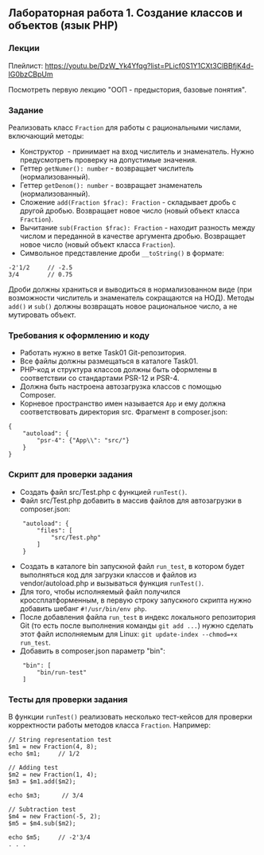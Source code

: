 ##                             Лабораторная работа 1. Создание классов и объектов (язык PHP)
### Лекции
Плейлист: https://youtu.be/DzW_Yk4Yfqg?list=PLicf0S1Y1CXt3ClBBfjK4d-IG0bzCBpUm

Посмотреть первую лекцию "ООП - предыстория, базовые понятия".
### Задание
Реализовать класс `Fraction` для работы с рациональными числами, включающий методы:
* Конструктор  - принимает на вход числитель и знаменатель. Нужно предусмотреть проверку на допустимые значения.
* Геттер `getNumer(): number` - возвращает числитель (нормализованный).
* Геттер `getDenom(): number` - возвращает знаменатель (нормализованный).
* Сложение `add(Fraction $frac): Fraction` - складывает дробь с другой дробью. Возвращает новое число (новый объект класса `Fraction`).
* Вычитание `sub(Fraction $frac): Fraction` - находит разность между числом и переданной в качестве аргумента дробью. Возвращает новое число (новый объект класса `Fraction`).
* Символьное представление дроби `__toString()` в формате:
```
-2'1/2     // -2.5
3/4        // 0.75
```
Дроби должны храниться и выводиться в нормализованном виде (при возможности числитель и знаменатель сокращаются на НОД).
Методы `add()` и `sub()` должны возвращать новое рациональное число, а не мутировать объект. 

### Требования к оформлению и коду
* Работать нужно в ветке Task01 Git-репозитория.
* Все файлы должны размещаться в каталоге Task01.
* PHP-код и структура классов должны быть оформлены в соответствии со стандартами PSR-12 и PSR-4. 
* Должна быть настроена автозагрузка классов с помощью Composer.
* Корневое пространство имен называется `App` и ему должна соответствовать директория src. Фрагмент в composer.json:
```
{
    "autoload": {
        "psr-4": {"App\\": "src/"}
    }
}
```
### Скрипт для проверки задания
* Создать файл src/Test.php с функцией `runTest()`.
* Файл src/Test.php добавить в массив файлов для автозагрузки в composer.json:
```
    "autoload": {
        "files": [
            "src/Test.php"
        ]
    }
```
* Создать в каталоге bin запускной файл `run_test`, в котором будет выполняться код для загрузки классов и файлов из vendor/autoload.php и вызываться функция `runTest()`.
* Для того, чтобы исполняемый файл получился кроссплатформенным, в первую строку запускного скрипта нужно добавить шебанг `#!/usr/bin/env php`.
* После добавления файла `run_test` в индекс локального репозитория Git (то есть после выполнения команды `git add ...`) нужно сделать этот файл исполняемым для Linux: `git update-index --chmod=+x run_test`.
* Добавить в composer.json параметр "bin":
```
    "bin": [
        "bin/run-test"
    ]
```

### Тесты для проверки задания
В функции `runTest()` реализовать несколько тест-кейсов для проверки корректности работы методов класса `Fraction`. Например: 
```
// String representation test
$m1 = new Fraction(4, 8);
echo $m1;     // 1/2

// Adding test
$m2 = new Fraction(1, 4);
$m3 = $m1.add($m2);

echo $m3;      // 3/4

// Subtraction test
$m4 = new Fraction(-5, 2);
$m5 = $m4.sub($m2);

echo $m5;     // -2'3/4
. . .
```
